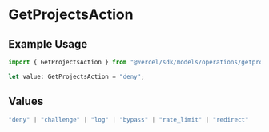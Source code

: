 # GetProjectsAction

## Example Usage

```typescript
import { GetProjectsAction } from "@vercel/sdk/models/operations/getprojects.js";

let value: GetProjectsAction = "deny";
```

## Values

```typescript
"deny" | "challenge" | "log" | "bypass" | "rate_limit" | "redirect"
```